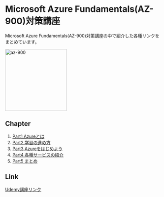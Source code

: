 # Microsoft Azure Fundamentals(AZ-900)対策講座
Microsoft Azure Fundamentals(AZ-900)対策講座の中で紹介した各種リンクをまとめています。


<img src="https://user-images.githubusercontent.com/73625072/187587122-db3b8093-ad8d-48c4-b960-81c95acef7e9.JPG" alt="az-900" title="az-900"  height="200">

## Chapter
1. [Part1 Azureとは](https://github.com/maruchintech/udemy-azure-az900/blob/6982a510040d2b85d0c25df9bb9320147084a33a/Part1%20Azure%E3%81%A8%E3%81%AF.md)
2. [Part2 学習の進め方](https://github.com/maruchintech/udemy-azure-az900/blob/9c314288972a3a0ba5cc3fcbb25d8c0a8c3fe933/Part2%20%E5%AD%A6%E7%BF%92%E3%81%AE%E9%80%B2%E3%82%81%E6%96%B9.md)
3. [Part3 Azureをはじめよう](https://github.com/maruchintech/udemy-azure-az900/blob/9c314288972a3a0ba5cc3fcbb25d8c0a8c3fe933/Part3%20Azure%E3%82%92%E3%81%AF%E3%81%98%E3%82%81%E3%82%88%E3%81%86.md)
4. [Part4 各種サービスの紹介](https://github.com/maruchintech/udemy-azure-az900/blob/f1a74e81fd86c420f1787957ac918134d63bbd14/Part4%20%E5%90%84%E7%A8%AE%E3%82%B5%E3%83%BC%E3%83%93%E3%82%B9%E3%81%AE%E7%B4%B9%E4%BB%8B.md)
5. [Part5 まとめ](https://github.com/maruchintech/udemy-azure-az900/blob/9c314288972a3a0ba5cc3fcbb25d8c0a8c3fe933/Part5%20%E3%81%BE%E3%81%A8%E3%82%81.md)

## Link
[Udemy講座リンク](https://www.udemy.com/course/draft/4857842/?referralCode=AD75E7E8DED12D7D6D7D)
